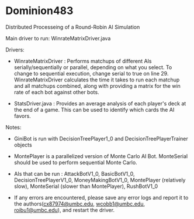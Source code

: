 # Dominion483
Distributed Processeing of a Round-Robin AI Simulation

Main driver to run: WinrateMatrixDriver.java

Drivers:

- WinrateMatrixDriver : Performs matchups of different AIs serially/sequentially or parallel, depending on what you select. To change to  sequential execution, change serial to true on line 29. WinrateMatrixDriver calculates the time it takes to run each matchup and all matchups combined, along with providing a matrix for the win rate of each bot against other bots.

- StatsDriver.java : Provides an average analysis of each player's deck at the end of a game. This can be used to identify which cards the AI favors.

Notes: 
- GiniBot is run with DecisionTreePlayer1_0 and DecisionTreePlayerTrainer objects

- MontePlayer is a parallelized version of Monte Carlo AI Bot. MonteSerial should be used to perform sequential Monte Carlo.

- AIs that can be run : AttackBotV1_0, BasicBotV1_0, DecisionTreePlayerV1_0, MoneyMakingBotV1_0, MontePlayer (relatively slow), MonteSerial (slower than MontePlayer), RushBotV1_0 

- If any errors are encountered, please save any error logs and report it to the authors(cx87974@umbc.edu, wcobb1@umbc.edu, roibu1@umbc.edu), and restart the driver.
